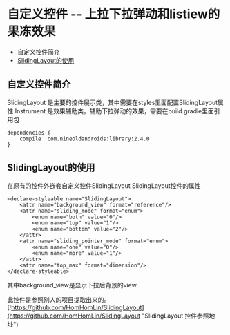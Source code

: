 # 自定义控件 -- 上拉下拉弹动和listiew的果冻效果

* [自定义控件简介](#自定义控件简介)
* [SlidingLayout的使用](#slidinglayout的使用)


## 自定义控件简介

SlidingLayout  是主要的控件展示类，其中需要在styles里面配置SlidingLayout属性
Instrument   是效果辅助类，辅助下拉弹动的效果，需要在build.gradle里面引用包
```
dependencies {
    compile 'com.nineoldandroids:library:2.4.0'
}
```

## SlidingLayout的使用

在原有的控件外嵌套自定义控件SlidingLayout
SlidingLayout控件的属性
```
<declare-styleable name="SlidingLayout">
    <attr name="background_view" format="reference"/>
    <attr name="sliding_mode" format="enum">
        <enum name="both" value="0"/>
        <enum name="top" value="1"/>
        <enum name="bottom" value="2"/>
    </attr>
    <attr name="sliding_pointer_mode" format="enum">
        <enum name="one" value="0"/>
        <enum name="more" value="1"/>
    </attr>
    <attr name="top_max" format="dimension"/>
</declare-styleable>
```
其中background_view是显示下拉后背景的view


此控件是参照别人的项目提取出来的。
[!https://github.com/HomHomLin/SlidingLayout](https://github.com/HomHomLin/SlidingLayout "SlidingLayout 控件参照地址")

